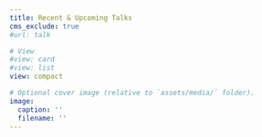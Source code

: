 ```yaml
---
title: Recent & Upcoming Talks
cms_exclude: true
#url: talk

# View
#view: card
#view: list 
view: compact

# Optional cover image (relative to `assets/media/` folder).
image:
  caption: ''
  filename: ''
---
```

